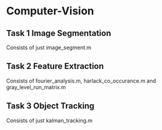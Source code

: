 # Computer-Vision

## Task 1 Image Segmentation

Consists of just image_segment.m

## Task 2 Feature Extraction

Consists of fourier_analysis.m, harlack_co_occurance.m and gray_level_run_matrix.m

## Task 3 Object Tracking

Consists of just kalman_tracking.m
